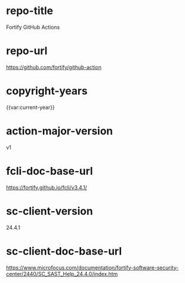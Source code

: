 # repo-title
Fortify GitHub Actions

# repo-url
https://github.com/fortify/github-action

# copyright-years
{{var:current-year}}

# action-major-version
v1

# fcli-doc-base-url
https://fortify.github.io/fcli/v3.4.1/

# sc-client-version
24.4.1

# sc-client-doc-base-url
https://www.microfocus.com/documentation/fortify-software-security-center/2440/SC_SAST_Help_24.4.0/index.htm

